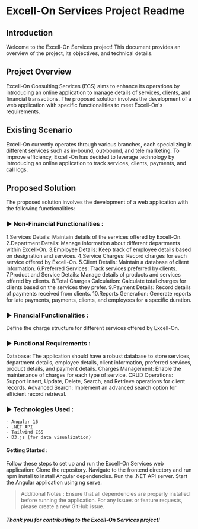 # Excell-On Services Project Readme
## Introduction
Welcome to the Excell-On Services project! This document provides an overview of the project, its objectives, and technical details.

## Project Overview
Excell-On Consulting Services (ECS) aims to enhance its operations by introducing an online application to manage details of services, clients, and financial transactions. The proposed solution involves the development of a web application with specific functionalities to meet Excell-On's requirements.

## Existing Scenario
Excell-On currently operates through various branches, each specializing in different services such as in-bound, out-bound, and tele marketing. To improve efficiency, Excell-On has decided to leverage technology by introducing an online application to track services, clients, payments, and call logs.

## Proposed Solution
The proposed solution involves the development of a web application with the following functionalities:

### ► Non-Financial Functionalities :
1.Services Details: Maintain details of the services offered by Excell-On.
2.Department Details: Manage information about different departments within Excell-On.
3.Employee Details: Keep track of employee details based on designation and services.
4.Service Charges: Record charges for each service offered by Excell-On.
5.Client Details: Maintain a database of client information.
6.Preferred Services: Track services preferred by clients.
7.Product and Service Details: Manage details of products and services offered by clients.
8.Total Charges Calculation: Calculate total charges for clients based on the services they prefer.
9.Payment Details: Record details of payments received from clients.
10.Reports Generation: Generate reports for late payments, payments, clients, and employees for a specific duration.

### ► Financial Functionalities :
Define the charge structure for different services offered by Excell-On.

### ► Functional Requirements :
Database: The application should have a robust database to store services, department details, employee details, client information, preferred services, product details, and payment details.
Charges Management: Enable the maintenance of charges for each type of service.
CRUD Operations: Support Insert, Update, Delete, Search, and Retrieve operations for client records.
Advanced Search: Implement an advanced search option for efficient record retrieval.

### ► Technologies Used :
```
- Angular 16
- .NET API
- Tailwind CSS
- D3.js (for data visualization)
```

#### Getting Started :
Follow these steps to set up and run the Excell-On Services web application:
Clone the repository.
Navigate to the frontend directory and run npm install to install Angular dependencies.
Run the .NET API server.
Start the Angular application using ng serve.
> Additional Notes :
Ensure that all dependencies are properly installed before running the application.
For any issues or feature requests, please create a new GitHub issue.
##### Thank you for contributing to the Excell-On Services project!

